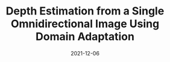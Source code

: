 ---
title: "Depth Estimation from a Single Omnidirectional Image Using Domain Adaptation"
collection: publications
permalink: /publication/2021-cvmp_depth
date: 2021-12-06
venue: 'CVMP2021'
link: 'https://dl.acm.org/doi/abs/10.1145/3485441.3485649'
paperurl: '/files/pdf/publications/CVMP_2021.pdf'
citation: 'Wu, Y., Heng, Y., Niranjan, M., & Kim, H. (2021, December). Depth estimation from a single omnidirectional image using domain adaptation. In <i>Proceedings of the 18th European Conference on Visual Media Production</i> (pp. 1-9).'
---